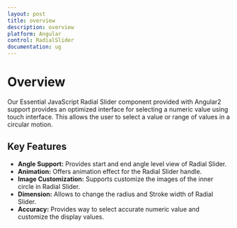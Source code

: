 ```yaml
---
layout: post
title: overview
description: overview
platform: Angular
control: RadialSlider
documentation: ug
---
```

# Overview

Our Essential JavaScript Radial Slider component provided with Angular2 support provides an optimized interface for selecting a numeric value using touch interface. This allows the user to select a value or range of values in a circular motion.

## Key Features

*	**Angle Support:** Provides start and end angle level view of Radial Slider.
*	**Animation:** Offers animation effect for the Radial Slider handle.
*	**Image Customization:** Supports customize the images of the inner circle in Radial Slider.
*	**Dimension:** Allows to change the radius and Stroke width of Radial Slider.
*	**Accuracy:** Provides way to select accurate numeric value and customize the display values.

